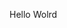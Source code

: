 Hello Wolrd




































































































































































































































































































































































































































































































































































































































































































































































































































































































































































































































































































































































































































































































































































































































































































































































































































































































































































































































































































































































































































































































































































































































































































































































































































































































































































































































































































































































































































































































































































































































































































































































































































































































































































































































































































































































































































































































































































































































































































































































































































































































































































































































































































































































































































































































































































































































































































































































































































































































































































































































































































































































































































































































































































































































































































































































































































































